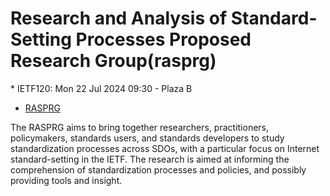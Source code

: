 # Research and Analysis of Standard-Setting Processes Proposed Research Group(rasprg)
<IETFschedule>  * IETF120: Mon 22 Jul 2024 09:30 - Plaza B</IETFschedule>
* [RASPRG](https://datatracker.ietf.org/group/rasprg/about/)

The RASPRG aims to bring together researchers, practitioners, policymakers, standards users, and standards developers to study standardization processes across SDOs, with a particular focus on Internet standard-setting in the IETF. The research is aimed at informing the comprehension of standardization processes and policies, and possibly providing tools and insight.
